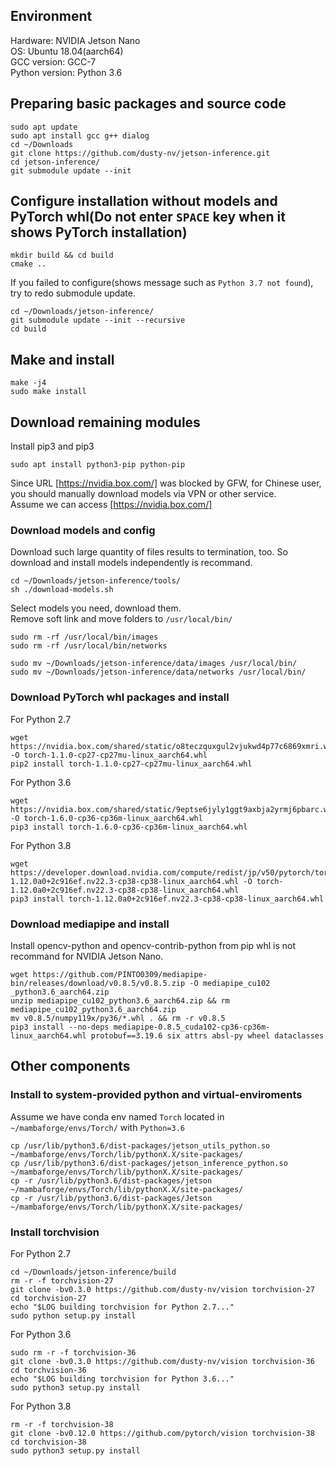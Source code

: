 ## Environment
Hardware: NVIDIA Jetson Nano<br>
OS: Ubuntu 18.04(aarch64)<br>
GCC version: GCC-7<br>
Python version: Python 3.6<br>

## Preparing basic packages and source code
```
sudo apt update
sudo apt install gcc g++ dialog
cd ~/Downloads
git clone https://github.com/dusty-nv/jetson-inference.git
cd jetson-inference/
git submodule update --init
```

## Configure installation without models and PyTorch whl(Do not enter `SPACE` key when it shows PyTorch installation)
```
mkdir build && cd build
cmake ..
```
If you failed to configure(shows message such as `Python 3.7 not found`), try to redo submodule update.
```
cd ~/Downloads/jetson-inference/
git submodule update --init --recursive
cd build
```

## Make and install
```
make -j4
sudo make install
```

## Download remaining modules
Install pip3 and pip3
```
sudo apt install python3-pip python-pip
```
Since URL [https://nvidia.box.com/] was blocked by GFW, for Chinese user, you should manually download models via VPN or other service.<br>
Assume we can access [https://nvidia.box.com/]

### Download models and config
Download such large quantity of files results to termination, too. So download and install models independently is recommand.
```
cd ~/Downloads/jetson-inference/tools/
sh ./download-models.sh
```
Select models you need, download them.<br>
Remove soft link and move folders to `/usr/local/bin/`
```
sudo rm -rf /usr/local/bin/images
sudo rm -rf /usr/local/bin/networks

sudo mv ~/Downloads/jetson-inference/data/images /usr/local/bin/
sudo mv ~/Downloads/jetson-inference/data/networks /usr/local/bin/
```

### Download PyTorch whl packages and install
For Python 2.7
```
wget https://nvidia.box.com/shared/static/o8teczquxgul2vjukwd4p77c6869xmri.whl -O torch-1.1.0-cp27-cp27mu-linux_aarch64.whl
pip2 install torch-1.1.0-cp27-cp27mu-linux_aarch64.whl
```

For Python 3.6
```
wget https://nvidia.box.com/shared/static/9eptse6jyly1ggt9axbja2yrmj6pbarc.whl -O torch-1.6.0-cp36-cp36m-linux_aarch64.whl
pip3 install torch-1.6.0-cp36-cp36m-linux_aarch64.whl
```

For Python 3.8
```
wget https://developer.download.nvidia.com/compute/redist/jp/v50/pytorch/torch-1.12.0a0+2c916ef.nv22.3-cp38-cp38-linux_aarch64.whl -O torch-1.12.0a0+2c916ef.nv22.3-cp38-cp38-linux_aarch64.whl
pip3 install torch-1.12.0a0+2c916ef.nv22.3-cp38-cp38-linux_aarch64.whl
```

### Download mediapipe and install
Install opencv-python and opencv-contrib-python from pip whl is not recommand for NVIDIA Jetson Nano.
```
wget https://github.com/PINTO0309/mediapipe-bin/releases/download/v0.8.5/v0.8.5.zip -O mediapipe_cu102
_python3.6_aarch64.zip
unzip mediapipe_cu102_python3.6_aarch64.zip && rm mediapipe_cu102_python3.6_aarch64.zip
mv v0.8.5/numpy119x/py36/*.whl . && rm -r v0.8.5
pip3 install --no-deps mediapipe-0.8.5_cuda102-cp36-cp36m-linux_aarch64.whl protobuf==3.19.6 six attrs absl-py wheel dataclasses
```

## Other components
### Install to system-provided python and virtual-enviroments
Assume we have conda env named `Torch` located in `~/mambaforge/envs/Torch/` with `Python=3.6`
```
cp /usr/lib/python3.6/dist-packages/jetson_utils_python.so ~/mambaforge/envs/Torch/lib/pythonX.X/site-packages/
cp /usr/lib/python3.6/dist-packages/jetson_inference_python.so ~/mambaforge/envs/Torch/lib/pythonX.X/site-packages/
cp -r /usr/lib/python3.6/dist-packages/jetson ~/mambaforge/envs/Torch/lib/pythonX.X/site-packages/
cp -r /usr/lib/python3.6/dist-packages/Jetson ~/mambaforge/envs/Torch/lib/pythonX.X/site-packages/
```
### Install torchvision

For Python 2.7
```
cd ~/Downloads/jetson-inference/build
rm -r -f torchvision-27
git clone -bv0.3.0 https://github.com/dusty-nv/vision torchvision-27
cd torchvision-27
echo "$LOG building torchvision for Python 2.7..."
sudo python setup.py install
```

For Python 3.6
```
sudo rm -r -f torchvision-36
git clone -bv0.3.0 https://github.com/dusty-nv/vision torchvision-36
cd torchvision-36
echo "$LOG building torchvision for Python 3.6..."
sudo python3 setup.py install
```

For Python 3.8
```
rm -r -f torchvision-38
git clone -bv0.12.0 https://github.com/pytorch/vision torchvision-38
cd torchvision-38
sudo python3 setup.py install
```
